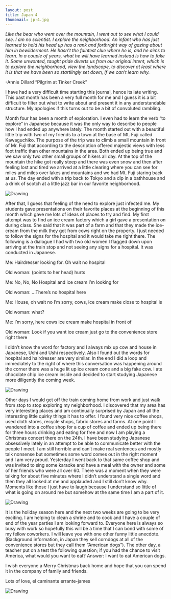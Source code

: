 ```yaml
---
layout: post
title: Japan 4
thumbnail: jp-4.jpg
---
```


*Like the bear who went over the mountain, I went out to see what I could see. I am no scientist. I explore the neighborhood. An infant who has just learned to hold his head up has a rank and forthright way of gazing about him in bewilderment. He hasn’t the faintest clue where he is, and he aims to learn. In a couple of years, what he will have learned instead is how to fake it. Some unwonted, taught pride diverts us from our original intent, which is to explore the neighborhood, view the landscape, to discover at least where it is that we have been so startlingly set down, if we can’t learn why.*

-Annie Dillard “Pilgrim at Tinker Creek”

I have had a very difficult time starting this journal, hence its late writing. This past month has been a very full month for me and I guess it is a bit difficult to filter out what to write about and present it in any understandable structure. My apologies if this turns out to be a bit of convoluted rambling.

Month four has been a month of exploration. I even had to learn the verb “to explore” in Japanese because it was the only way to describe to people how I had ended up anywhere lately. The month started out with a beautiful little trip with two of my friends to a town at the base of Mt. Fuji called Kawaguchiko. The purpose of the trip was to climb a small mountain in front of Mr. Fuji that according to the description offered majestic views with less foot traffic than other mountains in the area. Both ended up being true and we saw only two other small groups of hikers all day. At the top of the mountain the hike got really steep and there was even snow and then after feeling lost and tired we arrived at a little clearing where you can see for miles and miles over lakes and mountains and we had Mt. Fuji staring back at us. The day ended with a trip back to Tokyo and a dip in a bathhouse and a drink of scotch at a little jazz bar in our favorite neighborhood.

<div class="post-image-container"><img class="post-image" src="{{ site.url }}/assets/img/posts/jp-j4/jp-j4-1.JPG" alt="Drawing"></div>

After that, I guess that feeling of the need to explore just infected me. My students gave presentations on their favorite places at the beginning of this month which gave me lots of ideas of places to try and find. My first attempt was to find an ice cream factory which a girl gave a presentation on during class. She said that it was part of a farm and that they made the ice-cream from the milk they got from cows right on the property. I just needed to follow the signs for the hospital and it would take me right there. The following is a dialogue I had with two old women I flagged down upon arriving at the train stop and not seeing any signs for a hospital. It was conducted in Japanese.

Me: Hairdresser looking for. Oh wait no hospital

Old woman: (points to her head) hurts

Me: No, No, No Hospital and ice cream I’m looking for

Old woman: ...There’s no hospital here

Me: House, oh wait no I’m sorry, cows, ice cream make close to hospital is

Old woman: what?

Me: I’m sorry, here cows ice cream make hospital in front of

Old woman: Look if you want ice cream just go to the convenience store right there

I didn’t know the word for factory and I always mix up cow and house in Japanese, Uchi and Ushi respectively. Also I found out the words for hospital and hairdresser are very similar. In the end I did a loop and immediately to the right of where this conversation was happening around the corner there was a huge lit up ice cream cone and a big fake cow. I ate chocolate chip ice cream inside and decided to start studying Japanese more diligently the coming week.

<div class="post-image-container"><img class="post-image" src="{{ site.url }}/assets/img/posts/jp-j4/jp-j4-2.JPG" alt="Drawing"></div>

Other days I would get off the train coming home from work and just walk from stop to stop exploring my neighborhood. I discovered that my area has very interesting places and am continually surprised by Japan and all the interesting little quirky things it has to offer. I found very nice coffee shops, used cloth stores, recycle shops, fabric stores and farms. At one point I wandered into a coffee shop for a cup of coffee and ended up being there for three hours drinking and eating for free and now I am playing a Christmas concert there on the 24th. I have been studying Japanese obsessively lately in an attempt to be able to communicate better with the people I meet. I am still horrible and can’t make real sentences and mostly talk nonsense but sometimes some word comes out in the right moment and I am very proud. Yesterday I went back to that same coffee shop and was invited to sing some karaoke and have a meal with the owner and some of her friends who were all over 60. There was a moment when they were talking for about five minutes where I didn’t understand a single word and then they all looked at me and applauded and I still don’t know why. Moments like those I just have to laugh because I understand so little of what is going on around me but somehow at the same time I am a part of it.

<div class="post-image-container"><img class="post-image" src="{{ site.url }}/assets/img/posts/jp-j4/jp-j4-3.JPG" alt="Drawing"></div>

It is the holiday season here and the next two weeks are going to be very exciting. I am helping to clean a shrine and to cook and I have a couple of end of the year parties I am looking forward to. Everyone here is always so busy with work so hopefully this will be a time that I can bond with some of my fellow coworkers. I will leave you with one other funny little anecdote. (Background information, in Japan they sell corndogs at all of the convenience stores but they call them “American dogs”). The other day, a teacher put on a test the following question; if you had the chance to visit America, what would you want to eat? Answer: I want to eat American dogs.

I wish everyone a Merry Christmas back home and hope that you can spend it in the company of family and friends.

Lots of love, el caminante errante-james

<div class="post-image-container"><img class="post-image" src="{{ site.url }}/assets/img/posts/jp-j4/jp-j4-4.JPG" alt="Drawing"></div>

